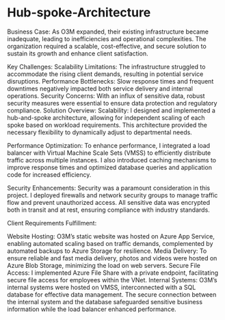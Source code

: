 # Hub-spoke-Architecture

Business Case:
As O3M expanded, their existing infrastructure became inadequate, leading to inefficiencies and operational complexities. The organization required a scalable, cost-effective, and secure solution to sustain its growth and enhance client satisfaction.

Key Challenges:
Scalability Limitations: The infrastructure struggled to accommodate the rising client demands, resulting in potential service disruptions.
Performance Bottlenecks: Slow response times and frequent downtimes negatively impacted both service delivery and internal operations.
Security Concerns: With an influx of sensitive data, robust security measures were essential to ensure data protection and regulatory compliance.
Solution Overview:
Scalability: I designed and implemented a hub-and-spoke architecture, allowing for independent scaling of each spoke based on workload requirements. This architecture provided the necessary flexibility to dynamically adjust to departmental needs.

Performance Optimization: To enhance performance, I integrated a load balancer with Virtual Machine Scale Sets (VMSS) to efficiently distribute traffic across multiple instances. I also introduced caching mechanisms to improve response times and optimized database queries and application code for increased efficiency.

Security Enhancements: Security was a paramount consideration in this project. I deployed firewalls and network security groups to manage traffic flow and prevent unauthorized access. All sensitive data was encrypted both in transit and at rest, ensuring compliance with industry standards.

Client Requirements Fulfillment:

Website Hosting: O3M’s static website was hosted on Azure App Service, enabling automated scaling based on traffic demands, complemented by automated backups to Azure Storage for resilience.
Media Delivery: To ensure reliable and fast media delivery, photos and videos were hosted on Azure Blob Storage, minimizing the load on web servers.
Secure File Access: I implemented Azure File Share with a private endpoint, facilitating secure file access for employees within the VNet.
Internal Systems: O3M’s internal systems were hosted on VMSS, interconnected with a SQL database for effective data management. The secure connection between the internal system and the database safeguarded sensitive business information while the load balancer enhanced performance.
